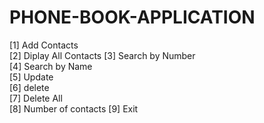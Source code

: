 # PHONE-BOOK-APPLICATION
[1]  Add Contacts        
[2]  Diplay All Contacts 
[3]  Search by Number    
[4]  Search by Name      
[5]  Update              
[6]  delete              
[7]  Delete All          
[8]  Number of contacts 
[9]  Exit 